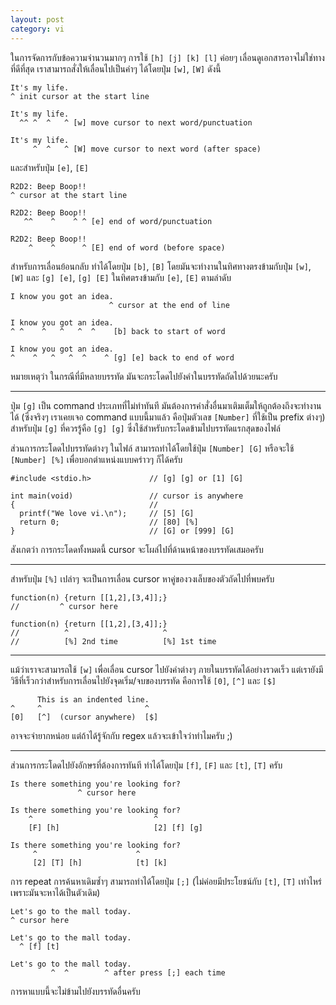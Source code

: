 ```yaml
---
layout: post
category: vi
---
```


ในการจัดการกับข้อความจำนวนมากๆ การใช้ `[h] [j] [k] [l]` ค่อยๆ เลื่อนดูเอกสารอาจไม่ใช่ทางที่ดีที่สุด เราสามารถสั่งให้เลื่อนไปเป็นคำๆ ได้โดยปุ่ม `[w]`, `[W]` ดังนี้

    It's my life.
    ^ init cursor at the start line

    It's my life.
      ^^ ^  ^   ^ [w] move cursor to next word/punctuation

    It's my life.
         ^  ^   ^ [W] move cursor to next word (after space)

และสำหรับปุ่ม `[e]`, `[E]`

    R2D2: Beep Boop!!
    ^ cursor at the start line

    R2D2: Beep Boop!!
       ^^    ^    ^ ^ [e] end of word/punctuation

    R2D2: Beep Boop!!
        ^    ^      ^ [E] end of word (before space)

สำหรับการเลื่อนย้อนกลับ ทำได้โดยปุ่ม `[b]`, `[B]` โดยมันจะทำงานในทิศทางตรงข้ามกับปุ่ม `[w]`, `[W]` และ `[g] [e]`, `[g] [E]` ในทิศตรงข้ามกับ `[e]`, `[E]` ตามลำดับ

    I know you got an idea.
                          ^ cursor at the end of line

    I know you got an idea.
    ^ ^    ^   ^   ^  ^    [b] back to start of word

    I know you got an idea.
    ^    ^   ^   ^  ^    ^ [g] [e] back to end of word

หมายเหตุว่า ในกรณีที่มีหลายบรรทัด มันจะกระโดดไปยังคำในบรรทัดถัดไปด้วยนะครับ

---

ปุ่ม `[g]` เป็น command ประเภทที่ไม่ทำทันที มันต้องการคำสั่งอื่นมาเติมเต็มให้ถูกต้องถึงจะทำงานได้ (ซึ่งจริงๆ เราเคยเจอ command แบบนี้มาแล้ว คือปุ่มตัวเลข `[Number]` ที่ใช้เป็น prefix ต่างๆ) สำหรับปุ่ม `[g]` ที่ควรรู้คือ `[g] [g]` ซึ่งใช้สำหรับกระโดดข้ามไปบรรทัดแรกสุดของไฟล์

ส่วนการกระโดดไปบรรทัดต่างๆ ในไฟล์ สามารถทำได้โดยใช้ปุ่ม `[Number] [G]` หรือจะใช้ `[Number] [%]` เพื่อบอกตำแหน่งแบบคร่าวๆ ก็ได้ครับ

    #include <stdio.h>             // [g] [g] or [1] [G]

    int main(void)                 // cursor is anywhere
    {                              //
      printf("We love vi.\n");     // [5] [G]
      return 0;                    // [80] [%]
    }                              // [G] or [999] [G]

สังเกตว่า การกระโดดทั้งหมดนี้ cursor จะโผล่ไปที่ด้านหน้าของบรรทัดเสมอครับ

---

สำหรับปุ่ม `[%]` เปล่าๆ จะเป็นการเลื่อน cursor หาคู่ของวงเล็บของตัวถัดไปที่พบครับ

    function(n) {return [[1,2],[3,4]];}
    //         ^ cursor here

    function(n) {return [[1,2],[3,4]];}
    //          ^                     ^
    //          [%] 2nd time          [%] 1st time

---

แม้ว่าเราจะสามารถใช้ `[w]` เพื่อเลื่อน cursor ไปยังคำต่างๆ ภายในบรรทัดได้อย่างรวดเร็ว แต่เรายังมีวิธีที่เร็วกว่าสำหรับการเลื่อนไปยังจุดเริ่ม/จบของบรรทัด คือการใช้ `[0]`, `[^]` และ `[$]`

          This is an indented line.
    ^     ^                       ^
    [0]   [^]  (cursor anywhere)  [$]

อาจจะจำยากหน่อย แต่ถ้าได้รู้จักกับ regex แล้วจะเข้าใจว่าทำไมครับ ;)

---

ส่วนการกระโดดไปยังอักษรที่ต้องการทันที ทำได้โดยปุ่ม `[f]`, `[F]` และ `[t]`, `[T]` ครับ

    Is there something you're looking for?
                   ^ cursor here

    Is there something you're looking for?
        ^                           ^
        [F] [h]                     [2] [f] [g]

    Is there something you're looking for?
         ^                      ^
         [2] [T] [h]            [t] [k]

การ repeat การค้นหาเดิมซ้ำๆ สามารถทำได้โดยปุ่ม `[;]` (ไม่ค่อยมีประโยชน์กับ `[t]`, `[T]` เท่าไหร่ เพราะมันจะหาได้เป็นตัวเดิม)

    Let's go to the mall today.
    ^ cursor here

    Let's go to the mall today.
      ^ [f] [t]

    Let's go to the mall today.
             ^  ^        ^ after press [;] each time

การหาแบบนี้จะไม่ข้ามไปยังบรรทัดอื่นครับ
